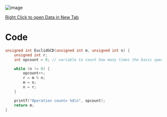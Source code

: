 ![image](https://github.com/sam-trg/daa-lab/assets/90459209/686fd54e-07f9-4606-b742-38ae9f943953)


[Right Click to open Data in New Tab](https://learnermanipal-my.sharepoint.com/:x:/r/personal/samarth_mitblr2022_learner_manipal_edu/Documents/DAA-LAB.xlsx?d=w5297308de2a242258f09dad285d6c59e&csf=1&web=1&e=UqDABh&nav=MTVfezAwMDAwMDAwLTAwMDEtMDAwMC0wMDAwLTAwMDAwMDAwMDAwMH0)

# Code
```c
unsigned int EuclidGCD(unsigned int m, unsigned int n) {
    unsigned int r;
    int opcount = 0; // variable to count how many times the basic operation executes.

    while (n != 0) {
        opcount++;
        r = m % n;
        m = n;
        n = r;
    }

    printf("Operation count= %d\n", opcount);
    return m;
}
```
